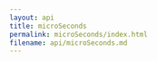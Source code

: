 ```yaml
---
layout: api
title: microSeconds
permalink: microSeconds/index.html
filename: api/microSeconds.md
---
```

